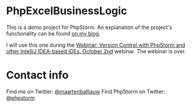 PhpExcelBusinessLogic
=====================

This is a demo project for PhpStorm. An explanation of the project's functionality can be found [on my blog](http://blog.maartenballiauw.be/post/2008/03/reuse-excel-business-logic-with-phpexcel.aspx).

I will use this one during the [Webinar: Version Control with PhpStorm and other IntelliJ IDEA-based IDEs, October 2nd](http://blog.jetbrains.com/phpstorm/2013/09/webinar-version-control-with-phpstorm-and-other-intellij-idea-based-ides-october-2nd/) webinar.
The webinar is over.

Contact info
============
Find me on Twitter: [@maartenballiauw](http://twitter.com/maartenballiauw)
Find PhpStorm on Twitter: [@phpstorm](http://twitter.com/phpstorm)